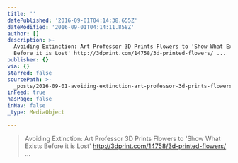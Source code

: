 ```yaml
---
title: ''
datePublished: '2016-09-01T04:14:38.655Z'
dateModified: '2016-09-01T04:14:11.858Z'
author: []
description: >-
  Avoiding Extinction: Art Professor 3D Prints Flowers to 'Show What Exists
  Before it is Lost' http://3dprint.com/14758/3d-printed-flowers/ ...
publisher: {}
via: {}
starred: false
sourcePath: >-
  _posts/2016-09-01-avoiding-extinction-art-professor-3d-prints-flowers-to-sho.md
inFeed: true
hasPage: false
inNav: false
_type: MediaObject

---
```

> Avoiding Extinction: Art Professor 3D Prints Flowers to 'Show What Exists Before it is Lost' http://3dprint.com/14758/3d-printed-flowers/ ...